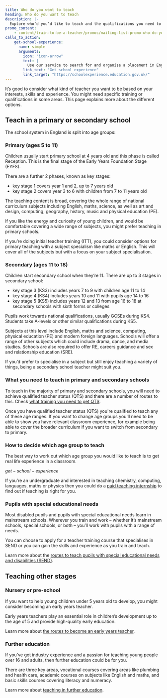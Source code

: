 ```yaml
---
title: Who do you want to teach
heading: Who do you want to teach
description: |-
  Explore who’d you’d like to teach and the qualifications you need to work with early years, further education, and pupils with special educational needs.
promo_content:
    - content/train-to-be-a-teacher/promos/mailing-list-promo-who-do-you-want-to-teach
calls_to_action:
    get-school-experience:
      name: simple
      arguments:
        icon: "icon-arrow"
        text: |-
          Use our service to search for and organise a placement in England.
        link_text: "Get school experience"
        link_target: "https://schoolexperience.education.gov.uk/"
---
```


It’s good to consider what kind of teacher you want to be based on your interests, skills and experience. You might need specific training or qualifications in some areas. This page explains more about the different options.

## Teach in a primary or secondary school

The school system in England is split into age groups:

### Primary (ages 5 to 11)
Children usually start primary school at 4 years old and this phase is called Reception. This is the final stage of the Early Years Foundation Stage (EYFS).

There are a further 2 phases, known as key stages: 

* key stage 1 covers year 1 and 2, up to 7 years old
* key stage 2 covers year 3 to 6 with children from 7 to 11 years old

The teaching content is broad, covering the whole range of national curriculum subjects including English, maths, science, as well as art and design, computing, geography, history, music and physical education (PE).

If you like the energy and curiosity of young children, and would be comfortable covering a wide range of subjects, you might prefer teaching in primary schools. 

If you’re doing initial teacher training (ITT), you could consider options for primary teaching with a subject specialism like maths or English. This will cover all of the subjects but with a focus on your subject specialisation.

### Secondary (ages 11 to 18)
Children start secondary school when they’re 11. There are up to 3 stages in secondary school: 

* key stage 3 (KS3) includes years 7 to 9 with children age 11 to 14  
* key stage 4 (KS4) includes years 10 and 11 with pupils age 14 to 16
* key stage 5 (KS5) includes years 12 and 13 from age 16 to 18 at secondary schools with sixth forms or colleges

Pupils work towards national qualifications, usually GCSEs during KS4. Students take A-levels or other similar qualifications during KS5. 

Subjects at this level include English, maths and science, computing, physical education (PE) and modern foreign languages. Schools will offer a range of other subjects which could include drama, dance, and media studies. Schools are also required to offer RE, careers guidance and sex and relationship education (SRE).

If you’d prefer to specialise in a subject but still enjoy teaching a variety of things, being a secondary school teacher might suit you.

### What you need to teach in primary and secondary schools

To teach in the majority of primary and secondary schools, you will need to achieve qualified teacher status (QTS) and there are a number of routes to this. Check [what training you need to get QTS](/train-to-be-a-teacher).

Once you have qualified teacher status (QTS) you're qualified to teach any of these age ranges. If you want to change age groups you'll need to be able to show you have relevant classroom experience, for example being able to cover the broader curriculum if you want to switch from secondary to primary.

### How to decide which age group to teach

The best way to work out which age group you would like to teach is to get real life experience in a classroom. 

$get-school-experience$

If you’re an undergraduate and interested in teaching chemistry, computing, languages, maths or physics then you could do a [paid teaching internship](/teaching-internship-providers) to find out if teaching is right for you.

### Pupils with special educational needs
Most disabled pupils and pupils with special educational needs learn in mainstream schools. Wherever you train and work – whether it’s mainstream schools, special schools, or both – you’ll work with pupils with a range of needs.

You can choose to apply for a teacher training course that specialises in SEND or you can gain the skills and experience as you train and teach.

Learn more about the [routes to teach pupils with special educational needs and disabilities (SEND)](/teach-disabled-pupils-and-pupils-with-special-educational-needs).

## Teaching other stages

### Nursery or pre-school
If you want to help young children under 5 years old to develop, you might consider becoming an early years teacher.

Early years teachers play an essential role in children’s development up to the age of 5 and provide high-quality early education.

Learn more about [the routes to become an early years teacher](/early-years-teaching-training).

### Further education
If you’ve got industry experience and a passion for teaching young people over 16 and adults, then further education could be for you. 

There are three key areas, vocational courses covering areas like plumbing and health care, academic courses on subjects like English and maths, and basic skills courses covering literacy and numeracy. 

Learn more about [teaching in further education](/become-a-further-education-teacher).